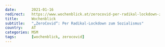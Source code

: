 ```yaml
---
date:       2021-01-16
redirect:   https://www.wochenblick.at/zerocovid-per-radikal-lockdown-zum-sozialismus/
title:      Wochenblick
subtitle:   "„ZeroCovid“: Per Radikal-Lockdown zum Sozialismus"
country:    AT
categories: MSM
tags:       [wochenblick, zerocovid]
---
```

